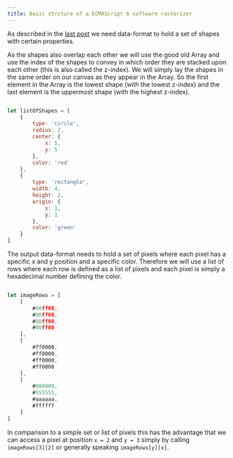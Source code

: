 ```yaml
---
title: Basic strcture of a ECMAScript 6 software rasterizer
---
```


As described in the [last post](/) we need data-format to hold a set of shapes
with certain properties.

As the shapes also overlap each other we will use the good old Array and
use the index of the shapes to convey in which order they are
stacked upon each other (this is also called the z-index).
We will simply lay the shapes in the same order on our canvas as they
appear in the Array. So the first element in the Array is the lowest shape
(with the lowest z-index) and the last element is the uppermost shape
(with the highest z-index).

```javascript

let listOfShapes = [
	{
		type: 'circle',
		radius: 2,
		center: {
			x: 5,
			y: 5
		},
		color: 'red'
	},
	{
		type: 'rectangle',
		width: 4,
		height: 2,
		origin: {
			x: 1,
			y: 1
		},
		color: 'green'
	}
]
```


The output data-format needs to hold a set of pixels where each pixel has a
specific x and y position and a specific color.
Therefore we will use a list of rows where each row is defined as a list of
pixels and each pixel is simply a hexadecimal number defining the color.

```javascript

let imageRows = [
	[
		#00ff00,
		#00ff00,
		#00ff00,
		#00ff00
	],
	[
		#ff0000,
		#ff0000,
		#ff0000,
		#ff0000
	],
	[
		#000000,
		#555555,
		#aaaaaa,
		#ffffff
	]
]
```

In comparison to a simple set or list of pixels this has the advantage that we
can access a pixel at position `x = 2` and `y = 3` simply by calling
`imageRows[3][2]` or generally speaking `imageRows[y][x]`.

